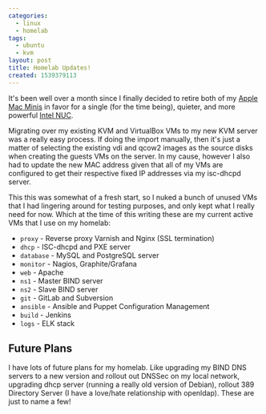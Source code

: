 ```yaml
---
categories:
  - linux
  - homelab
tags:
  - ubuntu
  - kvm
layout: post
title: Homelab Updates!
created: 1539379113
---
```


It's been well over a month since I finally decided to retire both of my <a href="https://www.alpha01.org/wp-content/uploads/gallery/main/IMG_20180826_221457.jpg" target="_blank">Apple Mac Minis</a> in favor for a single (for the time being),  quieter, and more powerful <a href="https://www.rubyninja.org/2018/08/29/new-home-lab-hardware-refresh/" target="_blank">Intel NUC</a>.

Migrating over my existing KVM and VirtualBox VMs to my new KVM server was a really easy process. If doing the import manually, then it's just a matter of selecting the existing vdi and qcow2 images as the source disks when creating the guests VMs on the server. In my cause, however I also had to update the new MAC address given that all of my VMs are configured to get their respective fixed IP addresses via my isc-dhcpd server.

This this was somewhat of a fresh start, so I nuked a bunch of unused VMs that I had lingering around for testing purposes, and only kept what I really need for now. Which at the time of this writing these are my current active VMs that I use on my homelab:

* `proxy` - Reverse proxy Varnish and Nginx (SSL termination)
* `dhcp` - ISC-dhcpd and PXE server
* `database` - MySQL and PostgreSQL server
* `monitor` -  Nagios, Graphite/Grafana
* `web` - Apache
* `ns1` - Master BIND server
* `ns2` - Slave BIND server
* `git` -  GitLab and Subversion
* `ansible`  - Ansible and Puppet Configuration Management
* `build` - Jenkins
* `logs` - ELK stack

## Future Plans

I have lots of future plans for my homelab. Like upgrading my BIND DNS servers to a new version and rollout out DNSSec on my local network, upgrading dhcp server (running a really old version of Debian), rollout 389 Directory Server (I have a love/hate relationship with openldap). These are just to name a few!

